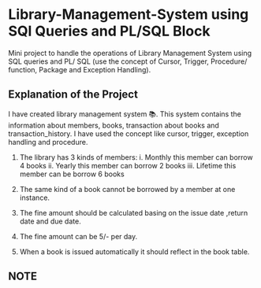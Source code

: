 # Library-Management-System using SQl Queries and PL/SQL Block
Mini project to handle the operations of Library Management System using SQL queries and PL/ SQL (use the concept of Cursor, Trigger, Procedure/ function, Package and Exception Handling).

## Explanation of the Project
I have created library management system 📚. This system contains the information about members, books, transaction about books and transaction_history. I have used the concept like cursor, trigger, exception handling and procedure.

1. The library has 3 kinds of members:
   i.   Monthly this member can borrow 4 books
   ii.  Yearly this member can borrow 2 books
   iii. Lifetime this member can be borrow 6 books

2. The same kind of a book cannot be borrowed by a member at one instance.

3. The fine amount should be calculated basing on the issue date ,return date and due date.

4. The fine amount can be 5/- per day.

5. When a book is issued automatically it should reflect in the book table.

## NOTE
